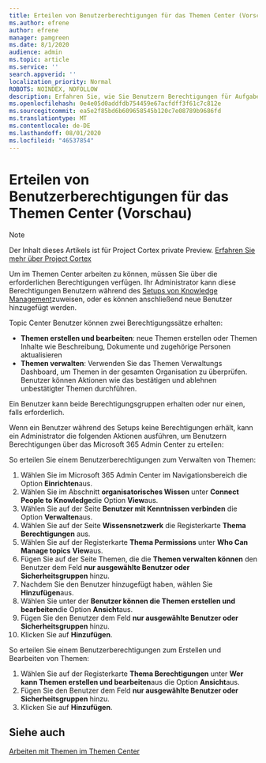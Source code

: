```yaml
---
title: Erteilen von Benutzerberechtigungen für das Themen Center (Vorschau)
ms.author: efrene
author: efrene
manager: pamgreen
ms.date: 8/1/2020
audience: admin
ms.topic: article
ms.service: ''
search.appverid: ''
localization_priority: Normal
ROBOTS: NOINDEX, NOFOLLOW
description: Erfahren Sie, wie Sie Benutzern Berechtigungen für Aufgaben im Themen Center erteilen.
ms.openlocfilehash: 0e4e05d0addfdb754459e67acfdff3f61c7c812e
ms.sourcegitcommit: ea5e2f85bd6b609658545b120c7e08789b9686fd
ms.translationtype: MT
ms.contentlocale: de-DE
ms.lasthandoff: 08/01/2020
ms.locfileid: "46537854"
---
```

# <a name="give-user-permissions-to-the-topic-center-preview"></a>Erteilen von Benutzerberechtigungen für das Themen Center (Vorschau)

> [!Note] 
> Der Inhalt dieses Artikels ist für Project Cortex private Preview. [Erfahren Sie mehr über Project Cortex](https://aka.ms/projectcortex) 

Um im Themen Center arbeiten zu können, müssen Sie über die erforderlichen Berechtigungen verfügen. Ihr Administrator kann diese Berechtigungen Benutzern während des [Setups von Knowledge Management](set-up-knowledge-network.md)zuweisen, oder es können anschließend neue Benutzer hinzugefügt werden.

Topic Center Benutzer können zwei Berechtigungssätze erhalten:

- **Themen erstellen und bearbeiten**: neue Themen erstellen oder Themen Inhalte wie Beschreibung, Dokumente und zugehörige Personen aktualisieren
- **Themen verwalten**: Verwenden Sie das Themen Verwaltungs Dashboard, um Themen in der gesamten Organisation zu überprüfen. Benutzer können Aktionen wie das bestätigen und ablehnen unbestätigter Themen durchführen.

Ein Benutzer kann beide Berechtigungsgruppen erhalten oder nur einen, falls erforderlich. 

Wenn ein Benutzer während des Setups keine Berechtigungen erhält, kann ein Administrator die folgenden Aktionen ausführen, um Benutzern Berechtigungen über das Microsoft 365 Admin Center zu erteilen:

So erteilen Sie einem Benutzerberechtigungen zum Verwalten von Themen:

1. Wählen Sie im Microsoft 365 Admin Center im Navigationsbereich die Option **Einrichten**aus.
2. Wählen Sie im Abschnitt **organisatorisches Wissen** unter **Connect People to Knowledge**die Option **View**aus.
3. Wählen Sie auf der Seite **Benutzer mit Kenntnissen verbinden** die Option **Verwalten**aus.
4. Wählen Sie auf der Seite **Wissensnetzwerk** die Registerkarte **Thema Berechtigungen** aus.
5. Wählen Sie auf der Registerkarte **Thema Permissions** unter **Who Can Manage topics** **View**aus.
6.  Fügen Sie auf der Seite Themen, die die **Themen verwalten können** den Benutzer dem Feld **nur ausgewählte Benutzer oder Sicherheitsgruppen** hinzu.
7. Nachdem Sie den Benutzer hinzugefügt haben, wählen Sie **Hinzufügen**aus.
3. Wählen Sie unter der **Benutzer können die Themen erstellen und bearbeiten**die Option **Ansicht**aus.
4. Fügen Sie den Benutzer dem Feld **nur ausgewählte Benutzer oder Sicherheitsgruppen** hinzu.
5. Klicken Sie auf **Hinzufügen**.

So erteilen Sie einem Benutzerberechtigungen zum Erstellen und Bearbeiten von Themen:

1. Wählen Sie auf der Registerkarte **Thema Berechtigungen** unter **Wer kann Themen erstellen und bearbeiten**aus die Option **Ansicht**aus.
2. Fügen Sie den Benutzer dem Feld **nur ausgewählte Benutzer oder Sicherheitsgruppen** hinzu.
3. Klicken Sie auf **Hinzufügen**.



## <a name="see-also"></a>Siehe auch
  
[Arbeiten mit Themen im Themen Center](work-with-topics.md)




